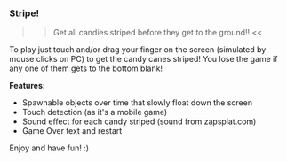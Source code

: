 <h3>Stripe!</h3>

>> Get all candies striped before they get to the ground!! <<

To play just touch and/or drag your finger on the screen (simulated by mouse clicks on PC) to get the candy canes striped! You lose the game if any one of them gets to the bottom blank! 

<strong>Features:</strong>
- Spawnable objects over time that slowly float down the screen
- Touch detection (as it's a mobile game)
- Sound effect for each candy striped (sound from zapsplat.com)
- Game Over text and restart


Enjoy and have fun! :)